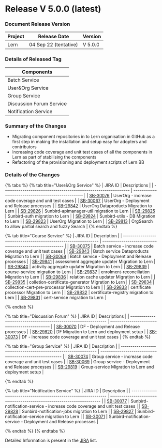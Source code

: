 # Release V 5.0.0 (latest)

### Document Release Version <a href="#document-release-version" id="document-release-version"></a>

| Project | Release Date          | Version |
| ------- | --------------------- | ------- |
| Lern    | 04 Sep 22 (tentative) | V 5.0.0 |

### Details of Released Tag

| Components               |
| ------------------------ |
| Batch Service            |
| User\&Org Service        |
| Group Service            |
| Discussion Forum Service |
| Notification Service     |

### **Summary of the Changes** <a href="#1.-summary-of-the-changes" id="1.-summary-of-the-changes"></a>

* Migrating component repositories in to Lern organisation in GitHub as a first step in making the installation and setup easy for adopters and contributors
* Increasing code coverage and unit test cases of all the components in Lern as part of stabilising the components
* Refactoring of the provisioning and deployment scripts of Lern BB

### **Details of the Changes** <a href="#2.-details-of-the-changes" id="2.-details-of-the-changes"></a>

{% tabs %}
{% tab title="User&Org Service" %}
| JIRA ID                                                           | Descriptions                                         |
| ----------------------------------------------------------------- | ---------------------------------------------------- |
| [SB-30076](https://project-sunbird.atlassian.net/browse/SB-30076) | UserOrg - increase code coverage and unit test cases |
| [SB-30067](https://project-sunbird.atlassian.net/browse/SB-30067) | UserOrg - Deployment and Release processes           |
| [SB-29842](https://project-sunbird.atlassian.net/browse/SB-29842) | UserOrg Dataproducts Migration to Lern               |
| [SB-29826](https://project-sunbird.atlassian.net/browse/SB-29826) | Sunbird-apimanager-util migration to Lern            |
| [SB-29825](https://project-sunbird.atlassian.net/browse/SB-29825) | Sunbird-auth migration to Lern                       |
| [SB-29824](https://project-sunbird.atlassian.net/browse/SB-29824) | Sunbird-utils - DB Migration to Lern                 |
| [SB-29823](https://project-sunbird.atlassian.net/browse/SB-29823) | UserOrg Migration to Lern                            |
| [SB-29813](https://project-sunbird.atlassian.net/browse/SB-29813) | OrgSearch to allow partial search and fuzzy Search   |
{% endtab %}

{% tab title="Course Service" %}
| JIRA ID                                                           | Description                                                |
| ----------------------------------------------------------------- | ---------------------------------------------------------- |
| [SB-30075](https://project-sunbird.atlassian.net/browse/SB-30075) | Batch service - increase code coverage and unit test cases |
| [SB-29843](https://project-sunbird.atlassian.net/browse/SB-29843) | Batch service Dataproducts Migration to Lern               |
| [SB-30068](https://project-sunbird.atlassian.net/browse/SB-30068) | Batch service - Deployment and Release processes           |
| [SB-29841](https://project-sunbird.atlassian.net/browse/SB-29841) | assessment aggregate updater Migration to Lern             |
| [SB-29840](https://project-sunbird.atlassian.net/browse/SB-29840) | activity aggregate updater Migration to Lern               |
| [SB-29839](https://project-sunbird.atlassian.net/browse/SB-29839) | course-service migration to Lern                           |
| [SB-29837](https://project-sunbird.atlassian.net/browse/SB-29837) | enrolment-reconciliation Migration to Lern                 |
| [SB-29836](https://project-sunbird.atlassian.net/browse/SB-29836) | relation cache updater Migration to Lern                   |
| [SB-29835](https://project-sunbird.atlassian.net/browse/SB-29835) | colletion-certificate-generator Migration to Lern          |
| [SB-29834](https://project-sunbird.atlassian.net/browse/SB-29834) | collection-cert-pre-processor Migration to Lern            |
| [SB-29833](https://project-sunbird.atlassian.net/browse/SB-29833) | certificate processor Migration to Lern                    |
| [SB-29832](https://project-sunbird.atlassian.net/browse/SB-29832) | certificate-registry migration to Lern                     |
| [SB-29831](https://project-sunbird.atlassian.net/browse/SB-29831) | cert-service migration to Lern                             |


{% endtab %}

{% tab title="Discussion Forum" %}
| JIRA ID                                                           | Descriptions                                    |
| ----------------------------------------------------------------- | ----------------------------------------------- |
| [SB-30070](https://project-sunbird.atlassian.net/browse/SB-30070) | DF - Deployment and Release processes           |
| [SB-29820](https://project-sunbird.atlassian.net/browse/SB-29820) | DF Migration to Lern and deployment setup       |
| [SB-30073](https://project-sunbird.atlassian.net/browse/SB-30073) | DF - increase code coverage and unit test cases |
{% endtab %}

{% tab title="Group Service" %}
| JIRA ID                                                           | Description                                                |
| ----------------------------------------------------------------- | ---------------------------------------------------------- |
| [SB-30074](https://project-sunbird.atlassian.net/browse/SB-30074) | Group service - increase code coverage and unit test cases |
| [SB-30069](https://project-sunbird.atlassian.net/browse/SB-30069) | Group service - Deployment and Release processes           |
| [SB-29819](https://project-sunbird.atlassian.net/browse/SB-29819) | Group-service Migration to Lern and deployment setup       |


{% endtab %}

{% tab title="Notification Service" %}
| JIRA ID                                                           | Description                                                               |
| ----------------------------------------------------------------- | ------------------------------------------------------------------------- |
| [SB-30077](https://project-sunbird.atlassian.net/browse/SB-30077) | Sunbird-notification-service - increase code coverage and unit test cases |
| [SB-29828](https://project-sunbird.atlassian.net/browse/SB-29828) | Sunbird-notification-jobs migration to Lern                               |
| [SB-29827](https://project-sunbird.atlassian.net/browse/SB-29827) | Sunbird-notification-service migration to Lern                            |
| [SB-30071](https://project-sunbird.atlassian.net/browse/SB-30071) | Sunbird-notification-service - Deployment and Release processes           |


{% endtab %}
{% endtabs %}

Detailed Information is present in the [JIRA](https://project-sunbird.atlassian.net/issues/?filter=12509) list.
